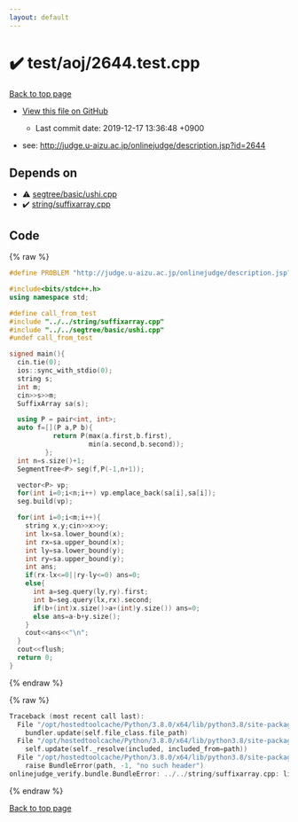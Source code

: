 ```yaml
---
layout: default
---
```


<!-- mathjax config similar to math.stackexchange -->
<script type="text/javascript" async
  src="https://cdnjs.cloudflare.com/ajax/libs/mathjax/2.7.5/MathJax.js?config=TeX-MML-AM_CHTML">
</script>
<script type="text/x-mathjax-config">
  MathJax.Hub.Config({
    TeX: { equationNumbers: { autoNumber: "AMS" }},
    tex2jax: {
      inlineMath: [ ['$','$'] ],
      processEscapes: true
    },
    "HTML-CSS": { matchFontHeight: false },
    displayAlign: "left",
    displayIndent: "2em"
  });
</script>

<script type="text/javascript" src="https://cdnjs.cloudflare.com/ajax/libs/jquery/3.4.1/jquery.min.js"></script>
<script src="https://cdn.jsdelivr.net/npm/jquery-balloon-js@1.1.2/jquery.balloon.min.js" integrity="sha256-ZEYs9VrgAeNuPvs15E39OsyOJaIkXEEt10fzxJ20+2I=" crossorigin="anonymous"></script>
<script type="text/javascript" src="../../../assets/js/copy-button.js"></script>
<link rel="stylesheet" href="../../../assets/css/copy-button.css" />


# :heavy_check_mark: test/aoj/2644.test.cpp

<a href="../../../index.html">Back to top page</a>

* <a href="{{ site.github.repository_url }}/blob/master/test/aoj/2644.test.cpp">View this file on GitHub</a>
    - Last commit date: 2019-12-17 13:36:48 +0900


* see: <a href="http://judge.u-aizu.ac.jp/onlinejudge/description.jsp?id=2644">http://judge.u-aizu.ac.jp/onlinejudge/description.jsp?id=2644</a>


## Depends on

* :warning: <a href="../../../library/segtree/basic/ushi.cpp.html">segtree/basic/ushi.cpp</a>
* :heavy_check_mark: <a href="../../../library/string/suffixarray.cpp.html">string/suffixarray.cpp</a>


## Code

<a id="unbundled"></a>
{% raw %}
```cpp
#define PROBLEM "http://judge.u-aizu.ac.jp/onlinejudge/description.jsp?id=2644"

#include<bits/stdc++.h>
using namespace std;

#define call_from_test
#include "../../string/suffixarray.cpp"
#include "../../segtree/basic/ushi.cpp"
#undef call_from_test

signed main(){
  cin.tie(0);
  ios::sync_with_stdio(0);
  string s;
  int m;
  cin>>s>>m;
  SuffixArray sa(s);

  using P = pair<int, int>;
  auto f=[](P a,P b){
           return P(max(a.first,b.first),
                    min(a.second,b.second));
         };
  int n=s.size()+1;
  SegmentTree<P> seg(f,P(-1,n+1));

  vector<P> vp;
  for(int i=0;i<n;i++) vp.emplace_back(sa[i],sa[i]);
  seg.build(vp);

  for(int i=0;i<m;i++){
    string x,y;cin>>x>>y;
    int lx=sa.lower_bound(x);
    int rx=sa.upper_bound(x);
    int ly=sa.lower_bound(y);
    int ry=sa.upper_bound(y);
    int ans;
    if(rx-lx<=0||ry-ly<=0) ans=0;
    else{
      int a=seg.query(ly,ry).first;
      int b=seg.query(lx,rx).second;
      if(b+(int)x.size()>a+(int)y.size()) ans=0;
      else ans=a-b+y.size();
    }
    cout<<ans<<"\n";
  }
  cout<<flush;
  return 0;
}

```
{% endraw %}

<a id="bundled"></a>
{% raw %}
```cpp
Traceback (most recent call last):
  File "/opt/hostedtoolcache/Python/3.8.0/x64/lib/python3.8/site-packages/onlinejudge_verify/docs.py", line 345, in write_contents
    bundler.update(self.file_class.file_path)
  File "/opt/hostedtoolcache/Python/3.8.0/x64/lib/python3.8/site-packages/onlinejudge_verify/bundle.py", line 156, in update
    self.update(self._resolve(included, included_from=path))
  File "/opt/hostedtoolcache/Python/3.8.0/x64/lib/python3.8/site-packages/onlinejudge_verify/bundle.py", line 54, in _resolve
    raise BundleError(path, -1, "no such header")
onlinejudge_verify.bundle.BundleError: ../../string/suffixarray.cpp: line -1: no such header

```
{% endraw %}

<a href="../../../index.html">Back to top page</a>

